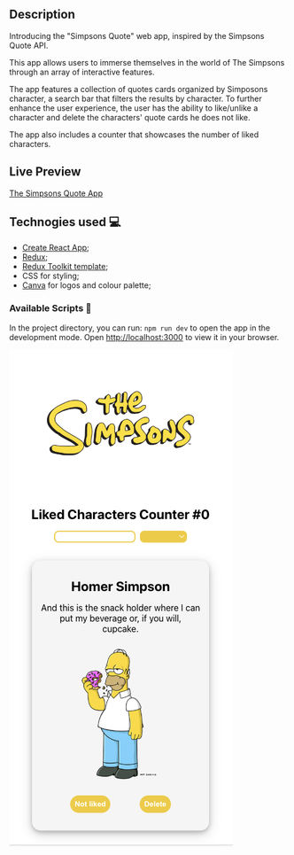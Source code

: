 ## Description

Introducing the "Simpsons Quote" web app, inspired by the Simpsons Quote API.

This app allows users to immerse themselves in the world of The Simpsons through an array of interactive features.

The app features a collection of quotes cards organized by Simposons character, a search bar that filters the results by character.
To further enhance the user experience, the user has the ability to like/unlike a character and delete the characters' quote cards he does not like.

The app also includes a counter that showcases the number of liked characters.

## Live Preview

[The Simpsons Quote App](https://64c0db04ff0b953f9e57e4e6--glowing-druid-27993b.netlify.app/)

## Technogies used :computer:

- [Create React App](https://github.com/facebook/create-react-app);
- [Redux](https://redux.js.org/);
- [Redux Toolkit template](https://redux-toolkit.js.org/);
- CSS for styling;
- [Canva](https://www.canva.com/en_gb/) for logos and colour palette;

### Available Scripts :open_file_folder:

In the project directory, you can run: `npm run dev` to open the app in the development mode. Open [http://localhost:3000](http://localhost:3000) to view it in your browser.

![Alt Text](src/assets/Simpsons-screenshot.png)
